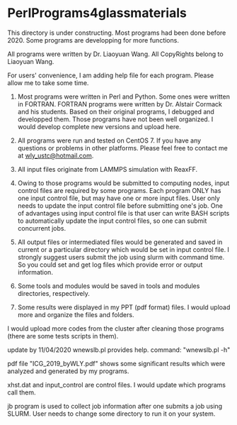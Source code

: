 # PerlPrograms4glassmaterials

This directory is under constructing. Most programs had been done before 2020. Some programs are developping for more functions. 

All programs were written by Dr. Liaoyuan Wang. All CopyRights belong to Liaoyuan Wang.

For users' convenience, I am adding help file for each program. Please allow me to take some time.

1. Most programs were written in Perl and Python. Some ones were written in FORTRAN. FORTRAN programs were written by Dr. Alstair Cormack and his students. Based on their original programs, I debugged and developped them. Those programs have not been well organized. I would develop complete new versions and upload here.

2. All programs were run and tested on CentOS 7. If you have any questions or problems in other platforms. Please feel free to contact me at wly_ustc@hotmail.com.

3. All input files originate from LAMMPS simulation with ReaxFF. 

4. Owing to those programs would be submitted to computing nodes, input control files are required by some programs. Each program ONLY has one input control file, but may have one or more input files. User only needs to update the input control file before submitting one's job. 
One of advantages using input control file is that user can write BASH scripts to automatically update the input control files, so one can submit concurrent jobs.

5. All output files or intermediated files would be generated and saved in current or a particular directory which would be set in input control file. I strongly suggest users submit the job using slurm with command time. So you could set and get log files which provide error or output information.

6. Some tools and modules would be saved in tools and modules directories, respectively.

7. Some results were displayed in my PPT (pdf format) files. I would upload more and organize the files and folders.


I would upload more codes from the cluster after cleaning those programs (there are some tests scripts in them).

update by 11/04/2020
wnewslb.pl provides help.
command: "wnewslb.pl -h"

pdf file "ICG_2019_byWLY.pdf" shows some significant results which were analyzed and generated by my programs.

xhst.dat and input_control are control files. I would update which programs call them. 

jb program is used to collect job information after one submits a job using SLURM. User needs to change some directory to run it on your system.

